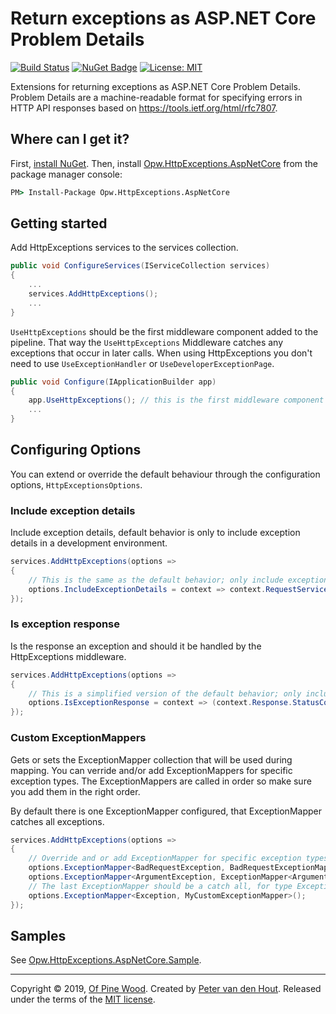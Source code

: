 # Return exceptions as ASP.NET Core Problem Details
[![Build Status](https://ofpinewood.visualstudio.com/Of%20Pine%20Wood/_apis/build/status/ofpinewood.http-exceptions?branchName=master)](https://ofpinewood.visualstudio.com/Of%20Pine%20Wood/_build/latest?definitionId=6&branchName=master)
[![NuGet Badge](https://img.shields.io/nuget/v/Opw.HttpExceptions.AspNetCore.svg)](https://www.nuget.org/packages/Opw.HttpExceptions.AspNetCore/)
[![License: MIT](https://img.shields.io/github/license/ofpinewood/http-exceptions.svg)](https://github.com/ofpinewood/http-exceptions/blob/master/LICENSE)

Extensions for returning exceptions as ASP.NET Core Problem Details. Problem Details are a machine-readable format for specifying errors in HTTP API responses based on https://tools.ietf.org/html/rfc7807.

## Where can I get it?
First, [install NuGet](http://docs.nuget.org/docs/start-here/installing-nuget). Then, install [Opw.HttpExceptions.AspNetCore](https://www.nuget.org/packages/Opw.HttpExceptions.AspNetCore/) from the package manager console:

``` cmd
PM> Install-Package Opw.HttpExceptions.AspNetCore
```

## Getting started
Add HttpExceptions services to the services collection.

``` csharp
public void ConfigureServices(IServiceCollection services)
{
    ...
    services.AddHttpExceptions();
    ...
}
```

`UseHttpExceptions` should be the first middleware component added to the pipeline. That way the `UseHttpExceptions` Middleware catches any exceptions that occur in later calls.
When using HttpExceptions you don't need to use `UseExceptionHandler` or `UseDeveloperExceptionPage`.

``` csharp
public void Configure(IApplicationBuilder app)
{
    app.UseHttpExceptions(); // this is the first middleware component added to the pipeline
    ...
}
```

## Configuring Options
You can extend or override the default behaviour through the configuration options, `HttpExceptionsOptions`.

### Include exception details
Include exception details, default behavior is only to include exception details in a development environment.

``` csharp
services.AddHttpExceptions(options =>
{
    // This is the same as the default behavior; only include exception details in a development environment.
    options.IncludeExceptionDetails = context => context.RequestServices.GetRequiredService<IHostingEnvironment>().IsDevelopment();
});
```

### Is exception response
Is the response an exception and should it be handled by the HttpExceptions middleware.

``` csharp
services.AddHttpExceptions(options =>
{
    // This is a simplified version of the default behavior; only include exception details for 4xx and 5xx responses.
    options.IsExceptionResponse = context => (context.Response.StatusCode < 400 && context.Response.StatusCode >= 600);
});
```

### Custom ExceptionMappers
Gets or sets the ExceptionMapper collection that will be used during mapping. You can verride and/or add ExceptionMappers for specific exception types. The ExceptionMappers are called in order so make sure you add them in the right order.

By default there is one ExceptionMapper configured, that ExceptionMapper catches all exceptions. 

``` csharp
services.AddHttpExceptions(options =>
{
    // Override and or add ExceptionMapper for specific exception types, the default ExceptionMapper catches all exceptions.
    options.ExceptionMapper<BadRequestException, BadRequestExceptionMapper>();
    options.ExceptionMapper<ArgumentException, ExceptionMapper<ArgumentException>>();
    // The last ExceptionMapper should be a catch all, for type Exception.
    options.ExceptionMapper<Exception, MyCustomExceptionMapper>();
});
```

## Samples
See [Opw.HttpExceptions.AspNetCore.Sample](/docs/Opw.HttpExceptions.AspNetCore.Sample.md).

---
Copyright &copy; 2019, [Of Pine Wood](http://ofpinewood.com).
Created by [Peter van den Hout](http://ofpinewood.com).
Released under the terms of the [MIT license](https://github.com/ofpinewood/http-exceptions/blob/master/LICENSE).